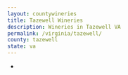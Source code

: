 ```yaml
---
layout: countywineries
title: Tazewell Wineries
description: Wineries in Tazewell VA
permalink: /virginia/tazewell/
county: tazewell
state: va
---
```

-
